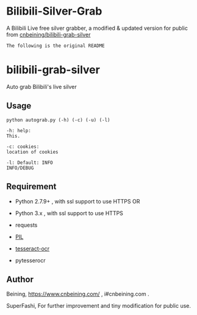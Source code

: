 # Bilibili-Silver-Grab
A Bilibili Live free silver grabber, a modified &amp; updated version for public from [cnbeining/bilibili-grab-silver](https://github.com/cnbeining/bilibili-grab-silver)

```The following is the original README```

# bilibili-grab-silver
Auto grab Bilibili's live silver


Usage
------

    python autograb.py (-h) (-c) (-u) (-l)
    
    -h: help:
    This.
    
    -c: cookies:
    location of cookies
    
    -l: Default: INFO
    INFO/DEBUG

Requirement
-------

- Python 2.7.9+ , with ssl support to use HTTPS   OR

- Python 3.x , with ssl support to use HTTPS

- requests

- [PIL](http://www.lfd.uci.edu/~gohlke/pythonlibs/#pil)

- [tesseract-ocr](http://code.google.com/p/tesseract-ocr/)

- pytesserocr

Author
-----

Beining, https://www.cnbeining.com/ , i#cnbeining.com .

SuperFashi, For further improvement and tiny modification for public use.
